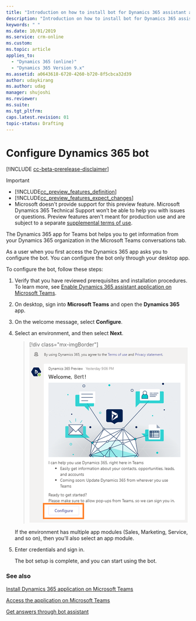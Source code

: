 ```yaml
---
title: "Introduction on how to install bot for Dynamics 365 assistant app | MicrosoftDocs"
description: "Introduction on how to install bot for Dynamics 365 assistant app. "
keywords: " "
ms.date: 10/01/2019
ms.service: crm-online
ms.custom: 
ms.topic: article
applies_to:
  - "Dynamics 365 (online)"
  - "Dynamics 365 Version 9.x"
ms.assetid: a0643618-6720-4260-b720-8f5cbca32d39
author: udaykirang
ms.author: udag
manager: shujoshi
ms.reviewer: 
ms.suite: 
ms.tgt_pltfrm: 
caps.latest.revision: 01
topic-status: Drafting
---
```


# Configure Dynamics 365 bot

[!INCLUDE [cc-beta-prerelease-disclaimer](../includes/cc-beta-prerelease-disclaimer.md)]

> [!IMPORTANT]
> - [!INCLUDE[cc_preview_features_definition](../includes/cc-preview-features-definition.md)]  
> - [!INCLUDE[cc_preview_features_expect_changes](../includes/cc-preview-features-expect-changes.md)]
> - Microsoft doesn't provide support for this preview feature. Microsoft Dynamics 365 Technical Support won’t be able to help you with issues or questions. Preview features aren't meant for production use and are subject to a separate [supplemental terms of use](https://go.microsoft.com/fwlink/p/?linkid=870960).

The Dynamics 365 app for Teams bot helps you to get information from your Dynamics 365 organization in the Microsoft Teams conversations tab.

As a user when you first access the Dynamics 365 app asks you to configure the bot. You can configure the bot only through your desktop app.

To configure the bot, follow these steps:

1. Verify that you have reviewed prerequisites and installation procedures. To learn more, see [Enable Dynamics 365 assistant application on Microsoft Teams](intro-admin-guide-sales-insights.md#enable-dynamics-365-assistant-application-on-microsoft-teams).

2. On desktop, sign into **Microsoft Teams** and open the **Dynamics 365** app.

3. On the welcome message, select **Configure**.

3.	Select an environment, and then select **Next**.

    > [!div class="mx-imgBorder"]
    > ![Select Dynamics 365 app in Teams](media/si-admin-teams-bot-config.png "Select Dynamics 365 app in Teams")
    
    If the environment has multiple app modules (Sales, Marketing, Service, and so on), then you'll also select an app module.

4.	Enter credentials and sign in.
    
    The bot setup is complete, and you can start using the bot.

### See also

[Install Dynamics 365 application on Microsoft Teams](install-assistant-application-microsoft-teams.md)

[Access the application on Microsoft Teams](access-assistant-application-teams.md)

[Get answers through bot assistant](use-bot-assistant.md)
